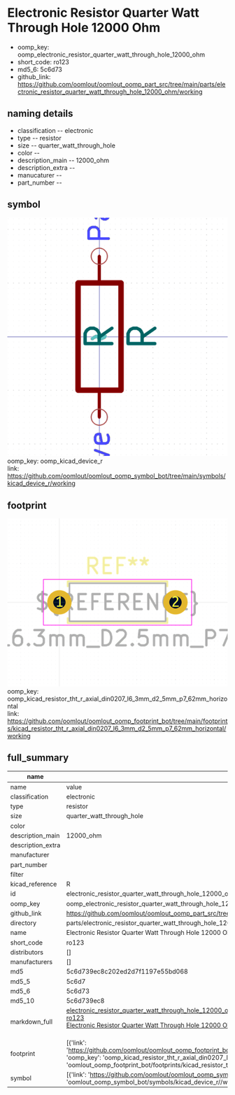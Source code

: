 # Electronic Resistor Quarter Watt Through Hole 12000 Ohm

  
* oomp_key: oomp_electronic_resistor_quarter_watt_through_hole_12000_ohm 
* short_code: ro123
* md5_6: 5c6d73  
* github_link: https://github.com/oomlout/oomlout_oomp_part_src/tree/main/parts/electronic_resistor_quarter_watt_through_hole_12000_ohm/working  
## naming details
* classification -- electronic
* type -- resistor
* size -- quarter_watt_through_hole
* color -- 
* description_main -- 12000_ohm
* description_extra -- 
* manucaturer -- 
* part_number -- 



## symbol

![](symbol/0/working/working_600.png)  
oomp_key: oomp_kicad_device_r  
link: https://github.com/oomlout/oomlout_oomp_symbol_bot/tree/main/symbols/kicad_device_r/working  

## footprint

![](footprint/0/working/working_600.png)  
oomp_key: oomp_kicad_resistor_tht_r_axial_din0207_l6_3mm_d2_5mm_p7_62mm_horizontal  
link: https://github.com/oomlout/oomlout_oomp_footprint_bot/tree/main/footprints/kicad_resistor_tht_r_axial_din0207_l6_3mm_d2_5mm_p7_62mm_horizontal/working  

## full_summary
| name | value | 
| --- | --- | 
| name | value | 
| classification | electronic | 
| type | resistor | 
| size | quarter_watt_through_hole | 
| color |  | 
| description_main | 12000_ohm | 
| description_extra |  | 
| manufacturer |  | 
| part_number |  | 
| filter |  | 
| kicad_reference | R | 
| id | electronic_resistor_quarter_watt_through_hole_12000_ohm | 
| oomp_key | oomp_electronic_resistor_quarter_watt_through_hole_12000_ohm | 
| github_link | https://github.com/oomlout/oomlout_oomp_part_src/tree/main/parts/electronic_resistor_quarter_watt_through_hole_12000_ohm/working | 
| directory | parts/electronic_resistor_quarter_watt_through_hole_12000_ohm | 
| name | Electronic Resistor Quarter Watt Through Hole 12000 Ohm | 
| short_code | ro123 | 
| distributors | [] | 
| manufacturers | [] | 
| md5 | 5c6d739ec8c202ed2d7f1197e55bd068 | 
| md5_5 | 5c6d7 | 
| md5_6 | 5c6d73 | 
| md5_10 | 5c6d739ec8 | 
| markdown_full | [electronic_resistor_quarter_watt_through_hole_12000_ohm](https://github.com/oomlout/oomlout_oomp_part_src/tree/main/parts/electronic_resistor_quarter_watt_through_hole_12000_ohm/working)<br>[ro123](https://github.com/oomlout/oomlout_oomp_part_src/tree/main/parts/electronic_resistor_quarter_watt_through_hole_12000_ohm/working)<br>[Electronic Resistor Quarter Watt Through Hole 12000 Ohm](https://github.com/oomlout/oomlout_oomp_part_src/tree/main/parts/electronic_resistor_quarter_watt_through_hole_12000_ohm/working)<br><br> | 
| footprint | [{'link': 'https://github.com/oomlout/oomlout_oomp_footprint_bot/tree/main/foootprntss/kicad_resistor_tht_r_axial_din0207_l6_3mm_d2_5mm_p7_62mm_horizontal', 'oomp_key': 'oomp_kicad_resistor_tht_r_axial_din0207_l6_3mm_d2_5mm_p7_62mm_horizontal', 'directory': 'oomlout_oomp_footprint_bot/footprints/kicad_resistor_tht_r_axial_din0207_l6_3mm_d2_5mm_p7_62mm_horizontal//working/working.kicad_mod'}] | 
| symbol | [{'link': 'https://github.com/oomlout/oomlout_oomp_symbol_bot/tree/main/symbols/kicad_device_r', 'oomp_key': 'oomp_kicad_device_r', 'directory': 'oomlout_oomp_symbol_bot/symbols/kicad_device_r//working/working.kicad_sym'}] | 
